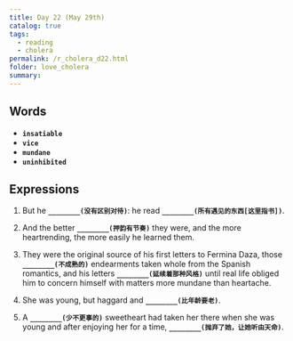 ```yaml
---
title: Day 22 (May 29th)
catalog: true
tags: 
  - reading
  - cholera
permalink: /r_cholera_d22.html
folder: love_cholera
summary: 
---
```


## Words

-   <b data-toggle="tooltip" data-original-title="{{site.data.glossary.insatiable}}">`insatiable`</b>
-   <b data-toggle="tooltip" data-original-title="{{site.data.glossary.vice}}">`vice`</b>
-   <b data-toggle="tooltip" data-original-title="{{site.data.glossary.mundane}}">`mundane`</b>
-   <b data-toggle="tooltip" data-original-title="{{site.data.glossary.uninhibited}}">`uninhibited`</b>


## Expressions

1.  But he <b data-toggle="tooltip" data-original-title="{{site.data.answers.22_a}}">`________(没有区别对待)`</b>: he read <b data-toggle="tooltip" data-original-title="{{site.data.answers.22_a2}}">`________(所有遇见的东西[这里指书])`</b>. 

2.  And the better <b data-toggle="tooltip" data-original-title="{{site.data.answers.22_b}}">`________(押韵有节奏)`</b> they were, and the more heartrending, the more easily he learned them.

3.  They were the original source of his first letters to Fermina Daza, those <b data-toggle="tooltip" data-original-title="{{site.data.answers.22_c}}">`________(不成熟的)`</b> endearments taken whole from the Spanish romantics, and his letters <b data-toggle="tooltip" data-original-title="{{site.data.answers.22_c2}}">`________(延续着那种风格)`</b> until real life obliged him to concern himself with matters more mundane than heartache.

4.  She was young, but haggard and <b data-toggle="tooltip" data-original-title="{{site.data.answers.22_d}}">`________(比年龄要老)`</b>.

5.  A <b data-toggle="tooltip" data-original-title="{{site.data.answers.22_e}}">`________(少不更事的)`</b> sweetheart had taken her there when she was young and after enjoying her for a time, <b data-toggle="tooltip" data-original-title="{{site.data.answers.22_e2}}">`________(抛弃了她，让她听由天命)`</b>.